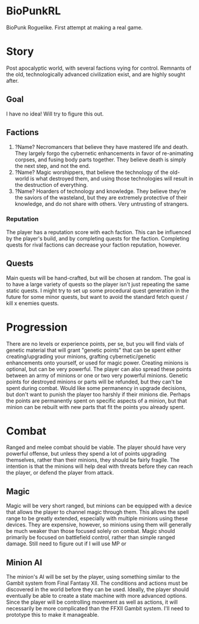 # BioPunkRL
BioPunk Roguelike. First attempt at making a real game.

# Story
Post apocalyptic world, with several factions vying for control. Remnants of the old, technologically advanced civilization exist, and are highly sought after.

## Goal
I have no idea! Will try to figure this out.

## Factions
1. ?Name? Necromancers that believe they have mastered life and death. They largely forgo the cybernetic enhancements in favor of re-animating corpses, and fusing body parts together. They believe death is simply the next step, and not the end.
2. ?Name? Magic worshippers, that believe the technology of the old-world is what destroyed them, and using those technologies will result in the destruction of everything.
3. ?Name? Hoarders of technology and knowledge. They believe they're the saviors of the wasteland, but they are extremely protective of their knowledge, and do not share with others. Very untrusting of strangers.

### Reputation
The player has a reputation score with each faction. This can be influenced by the player's build, and by completing quests for the faction. Completing quests for rival factions can decrease your faction reputation, however.
  
## Quests
Main quests will be hand-crafted, but will be chosen at random. The goal is to have a large variety of quests so the player isn't just repeating the same static quests. I might try to set up some procedural quest generation in the future for some minor quests, but want to avoid the standard fetch quest / kill x enemies quests.

# Progression
There are no levels or experience points, per se, but you will find vials of genetic material <need to flesh this part out> that will grant "genetic points" that can be spent either creating/upgrading your minions, grafting cybernetic/genetic enhancements onto yourself, or used for magic power. Creating minions is optional, but can be very powerful. The player can also spread these points between an army of minions or one or two very powerful minions. Genetic points for destroyed minions or parts will be refunded, but they can't be spent during combat. Would like some permanency in upgrade decisions, but don't want to punish the player too harshly if their minions die. Perhaps the points are permanently spent on specific aspects of a minion, but that minion can be rebuilt with new parts that fit the points you already spent.

# Combat
Ranged and melee combat should be viable. The player should have very powerful offense, but unless they spend a lot of points upgrading themselves, rather than their minions, they should be fairly fragile. The intention is that the minions will help deal with threats before they can reach the player, or defend the player from attack.

## Magic
Magic will be very short ranged, but minions can be equipped with a device that allows the player to channel magic through them. This allows the spell range to be greatly extended, especially with multiple minions using these devices. They are expensive, however, so minions using them will generally be much weaker than those focused solely on combat. Magic should primarily be focused on battlefield control, rather than simple ranged damage. Still need to figure out if I will use MP or 

## Minion AI
The minion's AI will be set by the player, using something similar to the Gambit system from Final Fantasy XII. The conditions and actions must be discovered in the world before they can be used. Ideally, the player should eventually be able to create a state machine with more advanced options. Since the player will be controlling movement as well as actions, it will necessarily be more complicated than the FFXII Gambit system. I'll need to prototype this to make it manageable.
